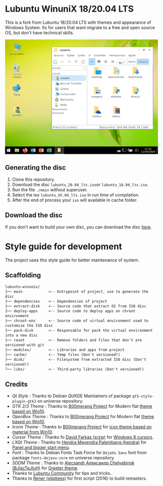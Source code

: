 # Lubuntu WinuniX 18/20.04 LTS

This is a fork from Lubuntu 18/20.04 LTS with themes and appearance of Windows System. Its for users that want migrate to a free and open source OS, but don't have technical skills.

![Wallpaper](screenshot.png)

## Generating the disc

1. Clone this repository.
2. Download the disc `lubuntu_20.04_lts.iso`or `lubuntu_18.04_lts.iso`.
3. Run the file `./main` without superuser.
4. Select the iso `lubuntu_XX.04_lts.iso` in run time of compilation.
5. After the end of process your `iso` will available in cache folder.

## Download the disc

If you don't want to build your own disc, you can download the disc [here](https://winunix.github.io).

# Style guide for development

The project uses this style guide for better maintenance of system.

## Scaffolding

```
lubuntu-winunix/
├── main            <-- Entrypoint of project, use to generate the disc
├── dependencies    <-- Dependencies of project
├── extract-disk    <-- Source code that extract OS from ISO disc
├── deploy-apps     <-- Source code to deploy apps on chroot environment
├── chroot-env      <-- Source code of virtual environment used to customize the ISO disc
├── pack-disk       <-- Responsable for pack the virtual environment into a new disc
├── reset           <-- Remove folders and files that don't are versioned with git
├── modules/        <-- Libraries and apps from project
├── cache/          <-- Temp files (Don't versioned!)
├── disk/           <-- Filesystem from extracted ISO disc (Don't versioned!)
└── libs/           <-- Third-party libraries (Don't versioned!)
```

## Credits

- *Qt Style* : Thanks to Debian Qt/KDE Maintainers of package `qt5-style-plugin-gtk2` on universe repository.
- *GTK 2/3 Theme* : Thanks to [B00merang Project](https://b00merang.weebly.com/windows-10.html) for Modern flat [theme based on Win10](https://github.com/winunix/lubuntu-win10-theme).
- *OpenBox Theme* : Thanks to [B00merang Project](https://b00merang.weebly.com/windows-10.html) for Modern flat [theme based on Win10](https://github.com/winunix/lubuntu-win10-theme).
- *Icons Theme* : Thanks to [B00merang Project](https://b00merang.weebly.com/icons.html) for [icon theme based on material from Win10](https://github.com/winunix/lubuntu-win10-icon-theme).
- *Cursor Theme* : Thanks fo [David Farkas (srzw)](https://www.gnome-look.org/p/999870/) for [Windows 8 cursors](https://github.com/winunix/lubuntu-win8-cursor-theme).
- *LXQt Theme* : Thanks to [Hendra Mayendra Palembang (hendra)](https://www.pling.com/p/1319223/) for [Panel and bigger start menu](https://github.com/winunix/lubuntu-win10-qt-theme).
- *Font* : Thanks to Debian Fonts Task Force for `DejaVu Sans` font from package `fonts-dejavu-core` on universe repository.
- *SDDM Theme* : Thanks to [Alecsandr Александр  Chelyabinsk (BJIacTeJIuH)](https://store.kde.org/p/1250769/) for [Greeter theme](https://github.com/winunix/sddm-theme-win10).
- Thanks to [Lubuntu Community](https://discourse.lubuntu.me/) for tips and tricks..
- Thanks to [Rener (slipttees)](https://github.com/slipttees) for first script (2016) to build remasters.
